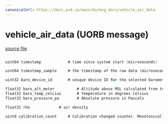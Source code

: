```yaml
---
canonicalUrl: https://docs.px4.io/main/ko/msg_docs/vehicle_air_data
---
```


# vehicle_air_data (UORB message)



[source file](https://github.com/PX4/PX4-Autopilot/blob/release/1.13/msg/vehicle_air_data.msg)

```c

uint64 timestamp            # time since system start (microseconds)

uint64 timestamp_sample     # the timestamp of the raw data (microseconds)

uint32 baro_device_id       # unique device ID for the selected barometer

float32 baro_alt_meter          # Altitude above MSL calculated from temperature compensated baro sensor data using an ISA corrected for sea level pressure SENS_BARO_QNH.
float32 baro_temp_celcius       # Temperature in degrees Celsius
float32 baro_pressure_pa        # Absolute pressure in Pascals

float32 rho             # air density

uint8 calibration_count     # Calibration changed counter. Monotonically increases whenever calibration changes.

```
